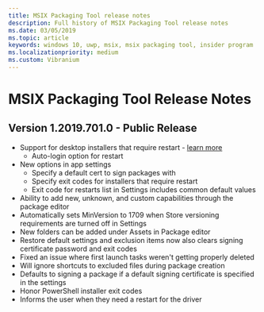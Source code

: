 ```yaml
---
title: MSIX Packaging Tool release notes
description: Full history of MSIX Packaging Tool release notes
ms.date: 03/05/2019
ms.topic: article
keywords: windows 10, uwp, msix, msix packaging tool, insider program
ms.localizationpriority: medium
ms.custom: Vibranium
---
```


# MSIX Packaging Tool Release Notes

## Version 1.2019.701.0 - Public Release

- Support for desktop installers that require restart - [learn more](../support-restart.md)
    - Auto-login option for restart 
- New options in app settings
    - Specify a default cert to sign packages with 
    - Specify exit codes for installers that require restart
    - Exit code for restarts list in Settings includes common default values
- Ability to add new, unknown, and custom capabilities through the package editor
- Automatically sets MinVersion to 1709 when Store versioning requirements are turned off in Settings
- New folders can be added under Assets in Package editor
- Restore default settings and exclusion items now also clears signing certificate password and exit codes
- Fixed an issue where first launch tasks weren't getting properly deleted
- Will ignore shortcuts to excluded files during package creation
- Defaults to signing a package if a default signing certificate is specified in the settings
- Honor PowerShell installer exit codes
- Informs the user when they need a restart for the driver

